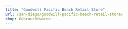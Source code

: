 ```yaml
---
title: "Goodwill Pacific Beach Retail Store"
url: /san-diego/goodwill-pacific-beach-retail-store/
shop: Gebrauchtwaren
---
```

